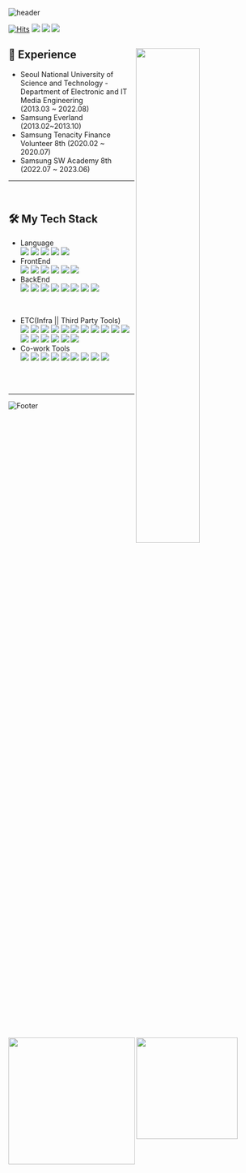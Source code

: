 ![header](https://capsule-render.vercel.app/api?type=waving&color=0:74eeb1,100:193549&height=230&width=100%&section=header&text=HeeSoo&fontSize=70&fontColor=e683d8&animation=fadeIn)


[![Hits](https://hits.seeyoufarm.com/api/count/incr/badge.svg?url=https%3A%2F%2Fgithub.com%2Fheesootory%2Fhit-counter&count_bg=%233DC8AF&title_bg=%23555555&icon=tencentqq.svg&icon_color=%23E7E7E7&title=visitors&edge_flat=false)](https://hits.seeyoufarm.com)
<a href="https://www.instagram.com/c._.heesoo" target="_blank"><img src="https://img.shields.io/badge/Instagram-E4405F?style=flat-square&logo=Instagram&logoColor=white"/></a>
<a href="mailto:93choiheesoo@gmail.com" target="_blank"><img src="https://img.shields.io/badge/Gmail-EA4335?style=flat-square&logo=gmail&logoColor=white"/></a>
<a href="https://www.notion.so/4fddd3bff62245329cdeb3f6dfee41b7?pvs=4" target="_blank"><img src="https://img.shields.io/badge/Portfolio-ffffff?style=flat-square&logo=Notion&logoColor=black"/></a>

<div>
  <picture>
      <source
        srcset="https://github-readme-stats.vercel.app/api?username=heesootory&show_icons=true&theme=cobalt"
        media="(prefers-color-scheme: dark)"
      />
      <img align="right" width="50%" src="https://github-readme-stats.vercel.app/api?username=anuraghazra&show_icons=true" />
  </picture>

## 📜 Experience
- Seoul National University of Science and Technology - Department of Electronic and IT Media Engineering (2013.03 ~ 2022.08)
- Samsung Everland (2013.02~2013.10)
- Samsung Tenacity Finance Volunteer 8th (2020.02 ~ 2020.07)
- Samsung SW Academy 8th (2022.07 ~ 2023.06) 
  
</div>  

---

<br>


<div>
  
  <a href="https://github.com/heesootory/convoychat">
    <img height=250 align="left" src="https://github-readme-stats.vercel.app/api/top-langs?username=heesootory&layout=compact&theme=cobalt&langs_count=10&card_width=350" />
  </a>


  ## 🛠 My Tech Stack 
  - Language <br>
    <img src="https://img.shields.io/badge/C-a6c1ee?style=plastic-square&logo=C&logoColor=white">
    <img src="https://img.shields.io/badge/c++-00599C?style=plastic-square&logo=c%2B%2B&logoColor=white">
    <img src="https://img.shields.io/badge/java-C71A36?style=plastic-square&logo=Java&logoColor=white">
    <img src="https://img.shields.io/badge/python-3776AB?style=plastic-square&logo=Python&logoColor=white">
    <img src="https://img.shields.io/badge/javascript-F7DF1E?style=plastic-square&logo=Javascript&logoColor=black">
  - FrontEnd <br>
    <img src="https://img.shields.io/badge/Vue.js-4FC08D?style=plastic-square&logo=Vue.js&logoColor=white">
    <img src="https://img.shields.io/badge/Vuetify-1867C0?style=plastic-square&logo=Vuetify&logoColor=white">
    <img src="https://img.shields.io/badge/React-61DAFB?style=plastic-square&logo=React&logoColor=white">
    <img src="https://img.shields.io/badge/Redux-764ABC?style=plastic-square&logo=Redux&logoColor=white">
    <img src="https://img.shields.io/badge/tailwindcss-06B6D4?style=plastic-square&logo=tailwindcss&logoColor=white">
    <img src="https://img.shields.io/badge/pug-A86454?style=plastic-square&logo=pug&logoColor=white">
  - BackEnd <br>
    <img src="https://img.shields.io/badge/Spring Boot-6DB33F?style=plastic-square&logo=Spring Boot&logoColor=white">
    <img src="https://img.shields.io/badge/Spring Security-6DB33F?style=plastic-square&logo=Spring Security&logoColor=white">
    <img src="https://img.shields.io/badge/Spring cloud-6DB33F?style=plastic-square&logo=icloud&logoColor=white">
    <img src="https://img.shields.io/badge/express-000000?style=plastic-square&logo=express&logoColor=white"> 
    <img src="https://img.shields.io/badge/django-092E20?style=plastic-square&logo=django&logoColor=white">
    <img src="https://img.shields.io/badge/mongoDB-47A248?style=plastic-square&logo=MongoDB&logoColor=white">
    <img src="https://img.shields.io/badge/node.js-339933?style=plastic-square&logo=Node.js&logoColor=white">
    <img src="https://img.shields.io/badge/mysql-4479A1?style=plastic-square&logo=mysql&logoColor=white">

  <br>


  <a href="https://solved.ac/profile/93hschoi">
    <img height=200 align="left" src="http://mazassumnida.wtf/api/v2/generate_badge?boj=93hschoi" />
  </a>

  - ETC(Infra || Third Party Tools) <br> 
    <img src="https://img.shields.io/badge/nginx-009639?style=plastic-square&logo=Nginx&logoColor=white">
    <img src="https://img.shields.io/badge/linux-yellow?style=plastic-square&logo=Linux&logoColor=black">
    <img src="https://img.shields.io/badge/docker-2481D4?style=plastic-square&logo=Docker&logoColor=white">
    <img src="https://img.shields.io/badge/ubuntu-D24939?style=plastic-square&logo=Ubuntu&logoColor=white">
    <img src="https://img.shields.io/badge/jenkins-D33832?style=plastic-square&logo=Jenkins&logoColor=black">
    <img src="https://img.shields.io/badge/Amazon AWS-FF9900?style=plastic-square&logo=Amazon AWS&logoColor=black">
    <img src="https://img.shields.io/badge/Let's Encrypt-003A70?style=plastic-square&logo=Let's Encrypt&logoColor=white">
    <img src="https://img.shields.io/badge/Vim-019733?style=plastic-square&logo=Vim&logoColor=white">
    <img src="https://img.shields.io/badge/prometheus-E6522C?style=plastic-square&logo=prometheus&logoColor=white">
    <img src="https://img.shields.io/badge/grafana-F46800?style=plastic-square&logo=grafana&logoColor=white">
    <img src="https://img.shields.io/badge/firebase-FFCA28?style=plastic-square&logo=firebase&logoColor=white">
    <img src="https://img.shields.io/badge/webrtc-333333?style=plastic-square&logo=webrtc&logoColor=white">
    <img src="https://img.shields.io/badge/redis-DC382D?style=plastic-square&logo=redis&logoColor=white">
    <img src="https://img.shields.io/badge/elasticsearch-005571?style=plastic-square&logo=elasticsearch&logoColor=white">
    <img src="https://img.shields.io/badge/logstash-005571?style=plastic-square&logo=logstash&logoColor=white">
    <img src="https://img.shields.io/badge/kibana-005571?style=plastic-square&logo=kibana&logoColor=white">
    <img src="https://img.shields.io/badge/Postman-FF6C37?style=plastic-square&logo=Postman&logoColor=white">
  - Co-work Tools <br>
    <img src="https://img.shields.io/badge/git-F05032?style=plastic-square&logo=git&logoColor=white">
    <img src="https://img.shields.io/badge/GitHub-181717?style=plastic-square&logo=GitHub&logoColor=white">
    <img src="https://img.shields.io/badge/GitLab-FC6D26?style=plastic-square&logo=GitLab&logoColor=white">
    <img src="https://img.shields.io/badge/Jira-0052CC?style=plastic-square&logo=Jira Software&logoColor=white">
    <img src="https://img.shields.io/badge/Mattermost-0058CC?style=plastic-square&logo=Mattermost&logoColor=white">
    <img src="https://img.shields.io/badge/Swagger-85EA2D?style=plastic-square&logo=Swagger&logoColor=white">
    <img src="https://img.shields.io/badge/Notion-000000?style=plastic-square&logo=Notion&logoColor=white">
    <img src="https://img.shields.io/badge/Slack-4A154B?style=plastic-square&logo=Slack&logoColor=white">
    <img src="https://img.shields.io/badge/Figma-F24E1E?style=plastic-square&logo=Figma&logoColor=white">

    
</div>

<Br>
<br>

---

  
![Footer](https://capsule-render.vercel.app/api?type=waving&color=0:74eeb1,100:193549&height=100&section=footer)


  
